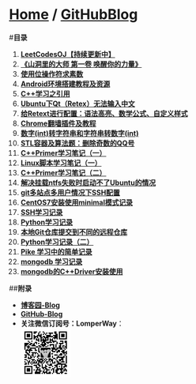 [Home](http://bbxytl.github.io) / [**GitHubBlog**](https://github.com/bbxytl/bbxytl.github.com/tree/master/blog#home--githubblog)
=================

#**目录**
1. [**LeetCodesOJ【持续更新中】**](https://github.com/bbxytl/LeetCodesOJ/blob/master/README.md#githubblog--leetcodesoj)
2. [**《山洞里的大师 第一卷 唤醒你的力量》**](https://github.com/bbxytl/TheMasterInMountainCave#githubblog--themasterinmountaincave)
3. [**使用位操作符求素数**](https://github.com/bbxytl/Lean_Demos/tree/master/GetPrimes#githubblog-) 
4. [**Android环境搭建教程及资源**](./pages/150001_Android环境搭建教程及资源.md#githubblog-) 
5. [**C++学习之引用**](./pages/150002_C++学习之引用.md#githubblog-)
6. [**Ubuntu下Qt（Retex）无法输入中文**](./pages/150003_Ubuntu下Qt（Retex）无法输入中文.md#githubblog-) 
7. [**给Retext进行配置：语法高亮、数学公式、自定义样式**](./pages/150004_给Retext进行配置.md#githubblog-)
8. [**Chrome翻墙插件及教程**](./pages/150005_最简单翻墙软件-Chrome插件及教程.md#githubblog-)
9. [**数字(int)转字符串和字符串转数字(int)**](https://github.com/bbxytl/Lean_Demos/tree/master/Int_String_Convert/数字转字符串和字符串转数字.md#githubblog-)
10. [**STL容器及算法题：删除奇数的QQ号**](https://github.com/bbxytl/Lean_Demos/tree/master/QQ_Delete_STL/STL容器及算法题：删除奇数的QQ号.md#githubblog-)
11. [**C++Primer学习笔记（一）**](./pages/150006_C++Primer学习笔记（一）.md#githubblog-)
12. [**Linux脚本学习笔记（一）**](./pages/150007_Linux脚本学习笔记（一）.md#githubblog-)
13. [**C++Primer学习笔记（二）**](./pages/150008_C++Primer学习笔记（二）.md#githubblog-)
14. [**解决挂载ntfs失败时启动不了Ubuntu的情况**](./pages/150009_解决挂载ntfs失败时启动不了Ubuntu的情况.md#githubblog-)
15. [**git多站点多用户情况下SSH配置**](./pages/150529_git多站点多用户情况下SSH配置.md#githubblog-)
16. [**CentOS7安装使用minimal模式记录**](./pages/150530_CentOS7安装使用minimal模式记录.md#githubblog-)
17. [**SSH学习记录**](./pages/150601_SSH学习记录.md#githubblog-)
18. [**Python学习记录**](./pages/150602_Python学习记录.md#githubblog-)
19. **[本地Git仓库提交到不同的远程仓库](https://github.com/bbxytl/bbxytl.github.com/blob/master/blog/pages/150608_本地Git仓库提交到不同的远程仓库.md#githubblog-)**
20. **[Python学习记录（二）](https://github.com/bbxytl/bbxytl.github.com/blob/master/blog/pages/150609_Python学习记录（二）.md#githubblog-)**
21. **[Pike 学习中的简单记录](https://github.com/bbxytl/bbxytl.github.com/blob/master/blog/pages/150623_Pike学习中的简单记录.md#githubblog-)**
22. **[mongodb 学习记录](https://github.com/bbxytl/bbxytl.github.com/blob/master/blog/pages/150708_mongodb学习记录.md#githubblog-)**
23. **[mongodb的C++Driver安装使用](https://github.com/bbxytl/bbxytl.github.com/blob/master/blog/pages/150716_mongodb的C++Driver安装使用.md#githubblog-)**



##**附录**
- **[博客园-Blog](http://bbxytl.github.io/)**
- **[GitHub-Blog](http://bbxytl.github.io/)**
- **关注微信订阅号：LomperWay**：     
    ![关注微信订阅号](./pages/images/qrcodes/qrcode_100.jpg)

